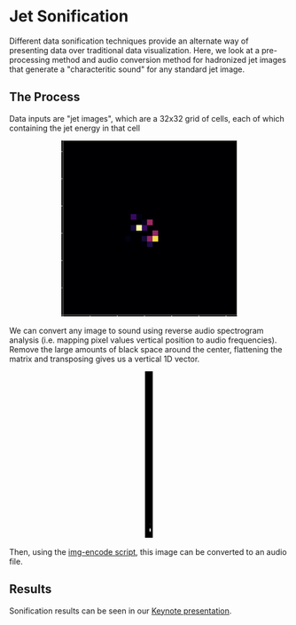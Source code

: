 
# Jet Sonification

Different data sonification techniques provide an alternate way of presenting data over traditional data visualization. Here, we look at a pre-processing method and audio conversion method for hadronized jet images that generate a "characteritic sound" for any standard jet image.

## The Process

Data inputs are "jet images", which are a 32x32 grid of cells, each of which containing the jet energy in that cell

<p align="center"><img src="images/bkg_example.png"></p>

We can convert any image to sound using reverse audio spectrogram analysis (i.e. mapping pixel values vertical position to audio frequencies). Remove the large amounts of black space around the center, flattening the matrix and transposing gives us a vertical 1D vector.

<p align="center"><img src="images/bkg/bkg_1.png" height="300px"></p>

Then, using the [img-encode script](https://github.com/alexadam/img-encode), this image can be converted to an audio file.

## Results

Sonification results can be seen in our [Keynote presentation](sonify_jets.key).